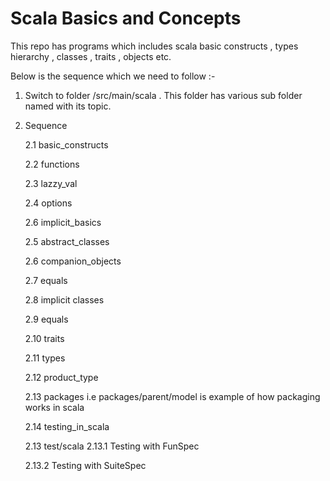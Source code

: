# Scala Basics and Concepts

This repo has programs which includes scala basic constructs , types hierarchy , classes , traits , objects etc.

Below is the sequence which we need to follow :-

1. Switch to folder /src/main/scala . This folder has various sub folder named with its topic.

2. Sequence
   
   2.1 basic_constructs

   2.2 functions

   2.3 lazzy_val

   2.4 options

   2.6 implicit_basics

   2.5 abstract_classes

   2.6 companion_objects

   2.7 equals

   2.8 implicit classes

   2.9 equals

   2.10 traits

   2.11 types

   2.12 product_type

   2.13 packages i.e packages/parent/model is example of how packaging works in scala

   2.14 testing_in_scala 

   2.13 test/scala
      2.13.1 Testing with FunSpec

      2.13.2 Testing with SuiteSpec 

    